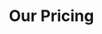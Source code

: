 ---
title: "Our Pricing"
description: "this is meta description"
draft: false
bg_image: "/images/featue-bg.jpg"

pricing_table:
  - name: "Basic"
    price: "$99"
    description: "Perfect for single freelancers who work by themselves"
    feature:
      - "Unlimited agents"
      - "10 PSD Design"
      - "HTML5 Markup"
      - "Basic SEO"
      - "Email Marketing"
      - "24/7 Tech Support"
    buy_btn: "Buy Now"
  - name: "Premium"
    price: "$199"
    description: "Suitable for small businesses with up to 5 employees"
    feature:
      - "Unlimited agents"
      - "10 PSD Design"
      - "HTML5 Markup"
      - "Basic SEO"
      - "Email Marketing"
      - "24/7 Tech Support"
    buy_btn: "Buy Now"
  - name: "Advance"
    price: "$299"
    description: "Suitable for large businesses with unlimited employees"
    feature:
      - "Unlimited agents"
      - "10 PSD Design"
      - "HTML5 Markup"
      - "Basic SEO"
      - "Email Marketing"
      - "24/7 Tech Support"
    buy_btn: "Buy Now"
---